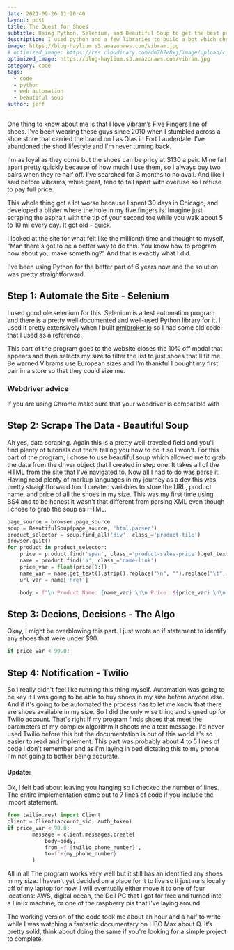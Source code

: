 ```yaml
---
date: 2021-09-26 11:20:40
layout: post
title: The Quest for Shoes
subtitle: Using Python, Selenium, and Beautiful Soup to get the best price.
description: I used python and a few libraries to build a bot which checks to see if my favorite brand of shoes are on sale in my size.
image: https://blog-haylium.s3.amazonaws.com/vibram.jpg
# optimized_image: https://res.cloudinary.com/dm7h7e8xj/image/upload/c_scale,w_380/v1506079212/jekflix-capa_vfhuzh.png
optimized_image: https://blog-haylium.s3.amazonaws.com/vibram.jpg
category: code
tags:
  - code
  - python
  - web automation
  - beautiful soup
author: jeff
---
```


One thing to know about me is that I love <a href="https://us.vibram.com/">Vibram’s </a> Five Fingers line of shoes. I've been wearing these guys since 2010 when I stumbled across a shoe store that carried the brand on Las Olas in Fort Lauderdale. I've abandoned the shod lifestyle and I'm never turning back.


I'm as loyal as they come but the shoes can be pricy at $130 a pair. Mine fall apart pretty quickly because of how much I use them, so I always buy two pairs when they're half off. I've searched for 3 months to no avail. And like I said before Vibrams, while great, tend to fall apart with overuse so I refuse to pay full price.

This whole thing got a lot worse because I spent 30 days in Chicago, and developed a blister where the hole in my five fingers is. Imagine just scraping the asphalt with the tip of your second toe while you walk about 5 to 10 mi every day. It got old - quick. 

I looked at the site for what felt like the millionth time and thought to myself, "Man there's got to be a better way to do this. You know how to program how about you make something?" And that is exactly what I did.

I've been using Python for the better part of 6 years now and the solution was pretty straightforward. 


## Step 1: Automate the Site -  Selenium
I used good ole selenium for this. Selenium is a test automation program and there is a pretty well documented and well-used Python library for it. I  used it pretty extensively when I built <a href="https://pmibroker.io">pmibroker.io</a> so I had some old code that I used as a reference.

This part of the program goes to the website closes the 10% off modal that appears and then selects my size to filter the list to just shoes that'll fit me. Be warned Vibrams use European sizes and I'm thankful I bought my first pair in a store so that they could size me. 

### Webdriver advice
If you are using Chrome make sure that your webdriver is compatible with 

## Step 2: Scrape The Data - Beautiful Soup
Ah yes, data scraping. Again this is a pretty well-traveled field and you'll find plenty of tutorials out there telling you how to do it so I won't. For this part of the program, I chose to use beautiful soup which allowed me to grab the data from the driver object that I created in step one. It takes all of the HTML from the site that I've navigated to. Now all I had to do was parse it. Having read plenty of markup languages in my journey as a dev this was pretty straightforward too. I created variables to store the URL, product name, and price of all the shoes in my size. This was my first time using BS4 and to be honest it wasn't that different from parsing XML even though I chose to grab the soup as HTML. 

```python
page_source = browser.page_source
soup = BeautifulSoup(page_source, 'html.parser')
product_selector = soup.find_all('div', class_='product-tile')
browser.quit()
for product in product_selector:
    price = product.find('span', class_='product-sales-price').get_text()
    name = product.find('a', class_='name-link')
    price_var = float(price[1:])
    name_var = name.get_text().strip().replace("\n", "").replace("\t", "")
    url_var = name['href']

    body = f"\n Product Name: {name_var} \n\n Price: ${price_var} \n\n Url: {url_var}"
```

## Step 3: Decions, Decisions - The Algo
Okay, I might be overblowing this part. I just wrote an if statement to identify any shoes that were under $90.
```python
if price_var < 90.0:
```

## Step 4: Notification - Twilio
So I really didn't feel like running this thing myself. Automation was going to be key if I was going to be able to buy shoes in my size before anyone else. And if it's going to be automated the process has to let me know that there are shoes available in my size. So I did the only wise thing and signed up for Twilio account. That's right If my program finds shoes that meet the parameters of my complex algorithm It shoots me a text message. I'd never used Twilio before this but the documentation is out of this world it's so easier to read and implement. This part was probably about 4 to 5 lines of code I don't remember and as I'm laying in bed dictating this to my phone I'm not going to bother being accurate. 

#### Update:
Ok, I felt bad about leaving you hanging so I checked the number of lines. The entire implementation came out to 7 lines of code if you include the import statement. 

```python
from twilio.rest import Client
client = Client(account_sid, auth_token)
if price_var < 90.0:
        message = client.messages.create(
            body=body,
            from_=f'{twilio_phone_number}',
            to=f'+{my_phone_number}'
        )
```

All in all The program works very well but it still has an identified any shoes in my size. I haven't yet decided on a place for it to live so it just runs locally off of my laptop for now. I will eventually either move it to one of four locations: AWS, digital ocean, the Dell PC that I got for free and turned into a Linux machine, or one of the raspberry pis that I've laying around. 

The working version of the code took me about an hour and a half to write while I was watching a fantastic documentary on HBO Max about Q. It’s pretty solid, think about doing the same if you're looking for a simple project to complete.


